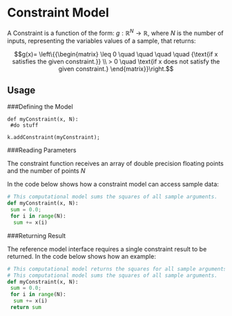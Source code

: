 # Constraint Model

A Constraint is a function of the form: $g:\mathbb{R}^N\rightarrow\mathbb{R}$, where *N* is the number of inputs, representing the variables values of a sample, that returns:

$$g(x)= \left\{{\begin{matrix} \leq 0 \quad \quad  \quad  \quad {\text{if x satisfies the given constraint.}} \\ > 0 \quad \text{if x does not satisfy the given constraint.} \end{matrix}}\right.$$

## Usage

###Defining the Model

```pytho
def myConstraint(x, N): 
 #do stuff
 
k.addConstraint(myConstraint);
```

###Reading Parameters 

The constraint function receives an array of double precision floating points and the number of points *N*

In the code below shows how a constraint model can access sample data:

```python
# This computational model sums the squares of all sample arguments.
def myConstraint(x, N):
 sum = 0.0;
 for i in range(N):
  sum += x(i)
```

###Returning Result

The reference model interface requires a single constraint result to be returned. In the code below shows how an example:

```python
# This computational model returns the squares for all sample arguments.
# This computational model sums the squares of all sample arguments.
def myConstraint(x, N):
 sum = 0.0;
 for i in range(N):
  sum += x(i)
 return sum
```
